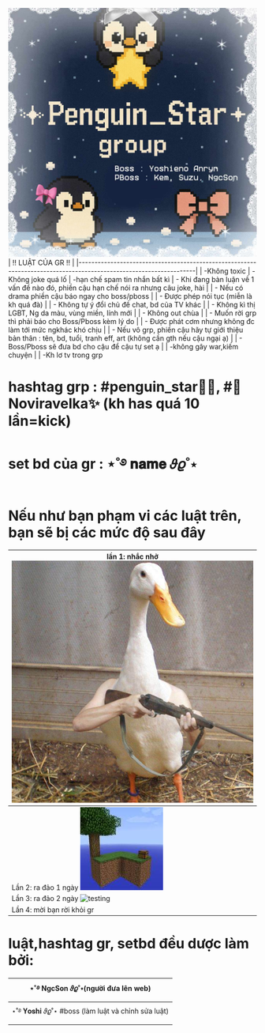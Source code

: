 ![testing](Images/received_1042652694598944.jpeg)
| !! LUẬT CỦA GR !!                                                                                                 |
|-------------------------------------------------------------------------------------------------------------------|
| -Không toxic
| -Không joke quá lố 
| -hạn chế spam tin nhắn bất kì 
| - Khi đang bàn luận về 1 vấn đề nào đó, phiền cậu hạn chế nói ra nhưng câu joke, hài                              |
| - Nếu có drama phiền cậu báo ngay cho boss/pboss                                                                  |
| - Được phép nói tục (miễn là kh quá đà)                                                                               |
| - Không tự ý đổi chủ đề chat, bd của TV khác                                                                      |
| - Không kì thị LGBT, Ng da màu, vùng miền, lính mới                                                               |
| - Không out chùa                                                                                                  |
| - Muốn rời grp thì phải báo cho Boss/Pboss kèm lý do                                                              |
| - Được phát cơm nhưng không đc làm tới mức ngkhác khó chịu                                                        |
| - Nếu vô grp, phiền cậu hãy tự giới thiệu bản thân : tên, bd, tuổi, tranh eff, art (không cần gth nếu cậu ngại ạ) |
| - Boss/Pboss sẽ đưa bd cho cậu để cậu tự set ạ                                                                    |
| -không gây war,kiếm chuyện                                                                                      |
| -Kh lơ tv trong grp  

# hashtag grp : #penguin_star🐧✨, #💫Noviravelka✨ (kh has quá 10 lần=kick)

# set bd của gr : ⋆˚࿔ 𝐧𝐚𝐦𝐞 𝜗𝜚˚⋆

# Nếu như bạn phạm vi các luật trên, bạn sẽ bị các mức độ sau đây 
| lần 1: nhắc nhở ![hài vl](Images/received_725150183366812.jpeg)                                                |
|--------------------------------------------------------------------------|
| Lần 2: ra đảo 1 ngày ![testing](Images/t%E1%BA%A3i%20xu%E1%BB%91ng.jpeg) |
| Lần 3: ra đảo 2 ngày ![testing](https://i.imgur.com/DFpeu.jpg)           |
| Lần 4: mời bạn rời khỏi gr                                           |
# luật,hashtag gr, setbd đều dược làm bởi:

| ⋆˚࿔ NgcSon 𝜗𝜚˚⋆(người đưa lên web)|
|-----------------------------------|
|⋆˚࿔ 𝐘𝐨𝐬𝐡𝐢 𝜗𝜚˚⋆ #boss (làm luật và chỉnh sửa luật)|
